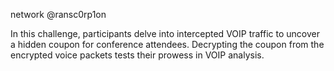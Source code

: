 network @ransc0rp1on

In this challenge, participants delve into intercepted VOIP traffic to uncover a hidden coupon for conference attendees. Decrypting the coupon from the encrypted voice packets tests their prowess in VOIP analysis.
